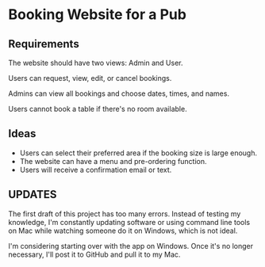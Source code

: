 # Booking Website for a Pub

## Requirements

The website should have two views: Admin and User.

Users can request, view, edit, or cancel bookings.

Admins can view all bookings and choose dates, times, and names.

Users cannot book a table if there's no room available.

## Ideas

- Users can select their preferred area if the booking size is large enough.
- The website can have a menu and pre-ordering function.
- Users will receive a confirmation email or text.

## UPDATES

The first draft of this project has too many errors. Instead of testing my knowledge, I'm constantly updating software or using command line tools on Mac while watching someone do it on Windows, which is not ideal.

I'm considering starting over with the app on Windows. Once it's no longer necessary, I'll post it to GitHub and pull it to my Mac.
